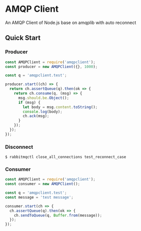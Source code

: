 # AMQP Client

An AMQP Client of Node.js base on amqplib with auto reconnect

## Quick Start

### Producer

```js
const AMQPClient = require('amqpclient');
const producer = new AMQPClient({}, 1000);

const q = 'amqpclient.test';

producer.start((ch) => {
  return ch.assertQueue(q).then(ok => {
    return ch.consume(q, (msg) => {
      msg.should.be.Object();
      if (msg) {
        let body = msg.content.toString();
        console.log(body);
        ch.ack(msg);
      }
    });
  });
});
```

### Disconnect

```shell
$ rabbitmqctl close_all_connections test_reconnect_case
```

### Consumer

```js
const AMQPClient = require('amqpclient');
const consumer = new AMQPClient();

const q = 'amqpclient.test';
const message = 'test message';

consumer.start(ch => {
  ch.assertQueue(q).then(ok => {
    ch.sendToQueue(q, Buffer.from(message));
  });
});
```